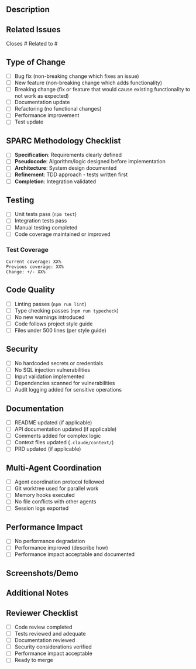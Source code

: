 ## Description

<!-- Provide a brief description of the changes in this PR -->

## Related Issues

<!-- Link to related GitHub Issues -->
Closes #
Related to #

## Type of Change

<!-- Mark the relevant option with an 'x' -->

- [ ] Bug fix (non-breaking change which fixes an issue)
- [ ] New feature (non-breaking change which adds functionality)
- [ ] Breaking change (fix or feature that would cause existing functionality to not work as expected)
- [ ] Documentation update
- [ ] Refactoring (no functional changes)
- [ ] Performance improvement
- [ ] Test update

## SPARC Methodology Checklist

<!-- Confirm you followed the SPARC methodology -->

- [ ] **Specification**: Requirements clearly defined
- [ ] **Pseudocode**: Algorithm/logic designed before implementation
- [ ] **Architecture**: System design documented
- [ ] **Refinement**: TDD approach - tests written first
- [ ] **Completion**: Integration validated

## Testing

<!-- Describe the tests you ran and their results -->

- [ ] Unit tests pass (`npm test`)
- [ ] Integration tests pass
- [ ] Manual testing completed
- [ ] Code coverage maintained or improved

### Test Coverage

<!-- Include test coverage metrics -->
```
Current coverage: XX%
Previous coverage: XX%
Change: +/- XX%
```

## Code Quality

<!-- Confirm code quality checks -->

- [ ] Linting passes (`npm run lint`)
- [ ] Type checking passes (`npm run typecheck`)
- [ ] No new warnings introduced
- [ ] Code follows project style guide
- [ ] Files under 500 lines (per style guide)

## Security

<!-- Constitutional AI safety checks -->

- [ ] No hardcoded secrets or credentials
- [ ] No SQL injection vulnerabilities
- [ ] Input validation implemented
- [ ] Dependencies scanned for vulnerabilities
- [ ] Audit logging added for sensitive operations

## Documentation

- [ ] README updated (if applicable)
- [ ] API documentation updated (if applicable)
- [ ] Comments added for complex logic
- [ ] Context files updated (`.claude/context/`)
- [ ] PRD updated (if applicable)

## Multi-Agent Coordination

<!-- If using multi-agent development -->

- [ ] Agent coordination protocol followed
- [ ] Git worktree used for parallel work
- [ ] Memory hooks executed
- [ ] No file conflicts with other agents
- [ ] Session logs exported

## Performance Impact

<!-- Describe any performance implications -->

- [ ] No performance degradation
- [ ] Performance improved (describe how)
- [ ] Performance impact acceptable and documented

## Screenshots/Demo

<!-- For UI changes, include screenshots or GIFs -->

## Additional Notes

<!-- Any additional information reviewers should know -->

## Reviewer Checklist

<!-- For reviewers - mark when reviewing -->

- [ ] Code review completed
- [ ] Tests reviewed and adequate
- [ ] Documentation reviewed
- [ ] Security considerations verified
- [ ] Performance impact acceptable
- [ ] Ready to merge
